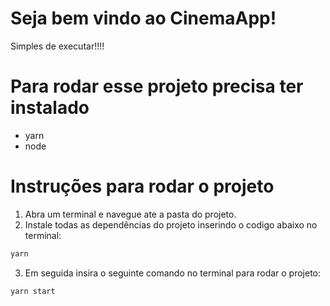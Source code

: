 # Seja bem vindo ao CinemaApp!
Simples de executar!!!!

# Para rodar esse projeto precisa ter instalado
- yarn
- node

# Instruções para rodar o projeto

1. Abra um terminal e navegue ate a pasta do projeto.
2. Instale todas as dependências do projeto inserindo o codigo abaixo no terminal:
```bash
yarn
```
3. Em seguida insira o seguinte comando no terminal para rodar o projeto:
```bash
yarn start
```


